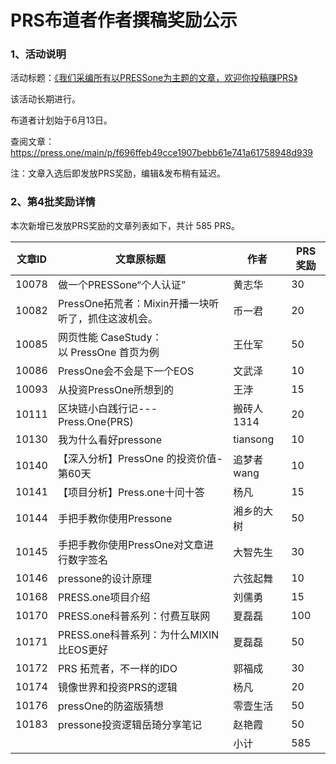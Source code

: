 # PRS布道者作者撰稿奖励公示

### 1、活动说明

活动标题：[《我们采编所有以PRESSone为主题的文章，欢迎你投稿赚PRS》](https://press.one/file/preview?s=49b2b9e11e17094f07d6c4f7a520bf226e6a95bd09a1c78cb60cc85c1f0a2ad826a86759c7bf30b9a9bcdeb1654b7d1720b299e072a14beeab381fc6240e2f250&h=11afcd57dc7f20ecca76c6debd203470b1b5ab254b694289f008e92a9e069be6&a=e0b2908b00ecc554e460863ee43481b8d47e8641&v=2&f=P1)

该活动长期进行。

布道者计划始于6月13日。

查阅文章：https://press.one/main/p/f696ffeb49cce1907bebb61e741a61758948d939

注：文章入选后即发放PRS奖励，编辑&发布稍有延迟。

### 2、第4批奖励详情

本次新增已发放PRS奖励的文章列表如下，共计 585 PRS。

|文章ID|文章原标题|作者|PRS奖励|
|-----|-----|-----|-----|
|10078|做一个PRESSone“个人认证”|黄志华|30|
|10082|PressOne拓荒者：Mixin开播一块听听了，抓住这波机会。|币一君|20|
|10085|网页性能 CaseStudy：以 PressOne 首页为例|王仕军|50|
|10086|PressOne会不会是下一个EOS|文武泽|10|
|10093|从投资PressOne所想到的|王浡|15|
|10111|区块链小白践行记---Press.One(PRS)|搬砖人1314|20|
|10130|我为什么看好pressone|tiansong|10|
|10140|【深入分析】PressOne 的投资价值-第60天|追梦者wang|10|
|10141|【项目分析】Press.one十问十答|杨凡|15|
|10144|手把手教你使用Pressone|湘乡的大树|50|
|10145|手把手教你使用PressOne对文章进行数字签名|大智先生|30|
|10146|pressone的设计原理|六弦起舞|10|
|10168|PRESS.one项目介绍|刘儒勇|15|
|10170|PRESS.one科普系列：付费互联网|夏磊磊|100|
|10171|PRESS.one科普系列：为什么MIXIN比EOS更好|夏磊磊|50|
|10172|PRS 拓荒者，不一样的IDO|郭福成|30|
|10174|镜像世界和投资PRS的逻辑|杨凡|20|
|10176|pressOne的防盗版猜想|零壹生活|50|
|10183|pressone投资逻辑岳琦分享笔记|赵艳霞|50|
|||小计|585|
